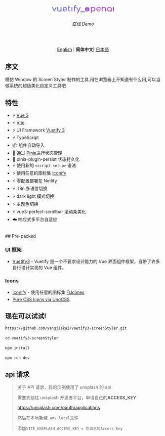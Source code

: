 <p align='center' style="margin-top:80px">
  <img src='/src/assets/logo.svg' alt='Vitesse - Opinionated Vite Starter Template' width='200'/>
</p>

<h6 align='center'>
<a href="https://cool-daifuku-5ec982.netlify.app/">在线 Demo</a>
</h6>

<br>

<p align='center'>
<a href="https://github.com/yangjiakai/vuetify3-screenStyler/blob/master/README.md">English</a> | <b>简体中文</b>| <a href="https://github.com/yangjiakai/vuetify3-screenStyler/blob/master/README.jp.md">日本語</a>
</p>

## 序文

模仿 Window 的 Screen Styler 制作的工具,用在浏览器上不知道有什么用,可以当做系统的超级美化自定义工具吧

## 特性

- ⚡️ [Vue 3](https://github.com/vuejs/core)
- ⚡️ [Vite](https://github.com/vitejs/vite)
- ⚡️ UI Framework [Vuetify 3](https://next.vuetifyjs.com/en/)
- ⚡️ TypeScript
- 📦 组件自动导入
- 🍍 通过 [Pinia](https://pinia.vuejs.org/)进行状态管理
- 🍍 pinia-plugin-persist 状态持久化
- ⚡️ 使用新的 `<script setup>` 语法
- ⚡️ 使用任意的图标集 [Iconify](https://icon-sets.iconify.design/)
- ⚡️ 零配置部署在 Netlify
- ⚡️ i18n 多语言切换
- ⚡️ dark light 模式切换
- ⚡️ 主题色切换
- ⚡️ vue3-perfect-scrollbar 滚动条美化
- ☁️ 响应式多平台自适应

<br>
## Pre-packed

### UI 框架

- [Vuetify3](https://next.vuetifyjs.com/en/) - Vuetify 是一个不要求设计能力的 Vue 界面组件框架，自带了许多自行设计实现的 Vue 组件。

### Icons

- [Iconify](https://iconify.design) - 使用任意的图标集 [🔍Icônes](https://icones.netlify.app/)
- [Pure CSS Icons via UnoCSS](https://github.com/antfu/unocss/tree/main/packages/preset-icons)

## 现在可以试试!

```
https://github.com/yangjiakai/vuetify3-screenStyler.git

cd vuetify3-screenStyler

npm install

npm run dev

```

## api 请求

> 关于 API 请求，我的示例使用了 unsplash 的 api
>
> 需要先前往 unsplash 开发者平台，申请自己的**ACCESS_KEY**
>
> https://unsplash.com/oauth/applications
>
> 然后在本地新建`.env.local`文件
>
> 添加`VITE_UNSPLASH_ACCESS_KEY = 你自己的Access Key`
